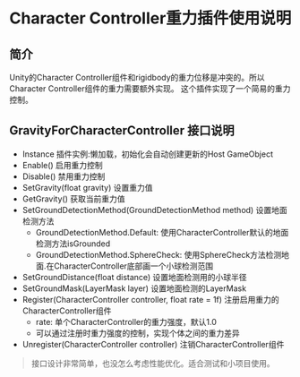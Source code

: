 # Character Controller重力插件使用说明
## 简介
Unity的Character Controller组件和rigidbody的重力位移是冲突的。所以Character Controller组件的重力需要额外实现。
这个插件实现了一个简易的重力控制。

## GravityForCharacterController 接口说明
- Instance 插件实例:懒加载，初始化会自动创建更新的Host GameObject
- Enable() 启用重力控制
- Disable() 禁用重力控制
- SetGravity(float gravity) 设置重力值
- GetGravity() 获取当前重力值
- SetGroundDetectionMethod(GroundDetectionMethod method) 设置地面检测方法
  -  GroundDetectionMethod.Default:  使用CharacterController默认的地面检测方法isGrounded
  - GroundDetectionMethod.SphereCheck: 使用SphereCheck方法检测地面.在CharacterController底部画一个小球检测范围
- SetGroundDistance(float distance) 设置地面检测用的小球半径
- SetGroundMask(LayerMask layer) 设置地面检测的LayerMask
- Register(CharacterController controller, float rate = 1f) 注册启用重力的CharacterController组件
  - rate: 单个CharacterController的重力强度，默认1.0 
  - 可以通过注册时重力强度的控制，实现个体之间的重力差异
- Unregister(CharacterController controller) 注销CharacterController组件

> 接口设计非常简单，也没怎么考虑性能优化。适合测试和小项目使用。